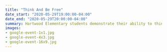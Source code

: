 ```yaml
---
title: "Think And Be Free"
date_start: "2020-05-29T19:00:00-04:00"
date_end: "2020-05-29T20:00:00-04:00"
summary: Hartwood Elementary students demonstrate their ability to think and be free on May 29, 2020.
images:
- google-event-1x1.jpg
- google-event-4x3.jpg
- google-event-16x9.jpg
---
```

